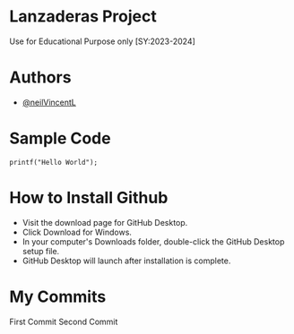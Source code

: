 # Lanzaderas Project
Use for Educational Purpose only [SY:2023-2024] 

# Authors 
- [@neilVincentL](https://github.com/neilVincentL)

# Sample Code
`printf("Hello World");`

# How to Install Github
- Visit the download page for GitHub Desktop.
- Click Download for Windows.
- In your computer's Downloads folder, double-click the GitHub Desktop setup file.
- GitHub Desktop will launch after installation is complete.

# My Commits
First Commit   Second Commit